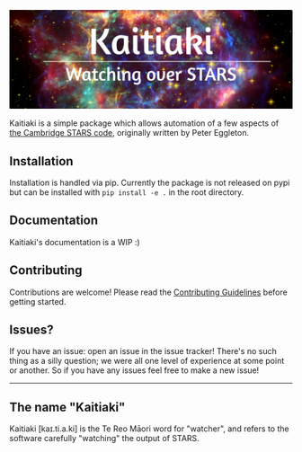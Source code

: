 ![Kaitiaki Logo](KaitiakiLogo.png)

Kaitiaki is a simple package which allows automation of a few aspects of [the Cambridge STARS code](https://people.ast.cam.ac.uk/~stars/), originally written by Peter Eggleton.

## Installation

Installation is handled via pip. Currently the package is not released on pypi but can be installed with `pip install -e .` in the root directory.

## Documentation

Kaitiaki's documentation is a WIP :)

## Contributing

Contributions are welcome! Please read the [Contributing Guidelines](CONTRIBUTING.md) before getting started.

## Issues?

If you have an issue: open an issue in the issue tracker! There's no such thing as a silly question; we were all one level of experience at some point or another. So if you have any issues feel free to make a new issue!

---

## The name "Kaitiaki"

Kaitiaki [kaɪ.ti.a.ki] is the Te Reo Māori word for "watcher", and refers to the software carefully "watching" the output of STARS.